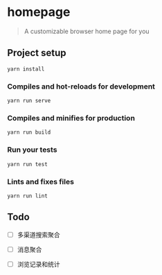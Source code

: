 # homepage
> A customizable browser home page for you


## Project setup

```
yarn install
```

### Compiles and hot-reloads for development
```
yarn run serve
```

### Compiles and minifies for production
```
yarn run build
```

### Run your tests
```
yarn run test
```

### Lints and fixes files
```
yarn run lint
```

## Todo

* [ ] 多渠道搜索聚合
* [ ] 消息聚合
* [ ] 浏览记录和统计

